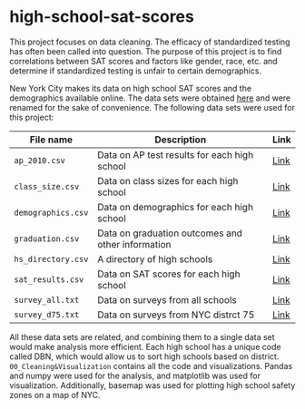 # high-school-sat-scores

This project focuses on data cleaning. The efficacy of standardized testing has often been called into question. The purpose of this project is to find correlations between SAT scores and factors like gender, race, etc. and determine if standardized testing is unfair to certain demographics.

New York City makes its data on high school SAT scores and the demographics available online. The data sets were obtained [here](https://opendata.cityofnewyork.us/) and were renamed for the sake of convenience. The following data sets were used for this project:

| File name | Description | Link |
| --- | --- | --- |
| `ap_2010.csv` | Data on AP test results for each high school | [Link](https://data.cityofnewyork.us/Education/2010-AP-College-Board-School-Level-Results/itfs-ms3e) |
| `class_size.csv` | Data on class sizes for each high school | [Link](https://data.cityofnewyork.us/Education/2010-2011-Class-Size-School-level-detail/urz7-pzb3) |
| `demographics.csv` | Data on demographics for each high school | [Link](https://data.cityofnewyork.us/Education/2006-2012-School-Demographics-and-Accountability-S/ihfw-zy9j) |
| `graduation.csv` | Data on graduation outcomes and other information | [Link](https://data.cityofnewyork.us/Education/2005-2010-Graduation-Outcomes-School-Level/vh2h-md7a) |
| `hs_directory.csv` | A directory of high schools | [Link](https://data.cityofnewyork.us/Education/2014-2015-DOE-High-School-Directory/n3p6-zve2) |
| `sat_results.csv` | Data on SAT scores for each high school | [Link](https://data.cityofnewyork.us/Education/2012-SAT-Results/f9bf-2cp4) |
| `survey_all.txt` | Data on surveys from all schools | [Link](https://data.cityofnewyork.us/Education/2010-2011-NYC-School-Survey/mnz3-dyi8) |
| `survey_d75.txt` | Data on surveys from NYC distrct 75 | [Link](http://schools.nyc.gov/academics/specialEducation/D75/default.htm) |

All these data sets are related, and combining them to a single data set would make analysis more efficient. Each high school has a unique code called DBN, which would allow us to sort high schools based on district. `00_Cleaning&Visualization` contains all the code and visualizations. Pandas and numpy were used for the analysis, and matplotlib was used for visualization. Additionally, basemap was used for plotting high school safety zones on a map of NYC.
